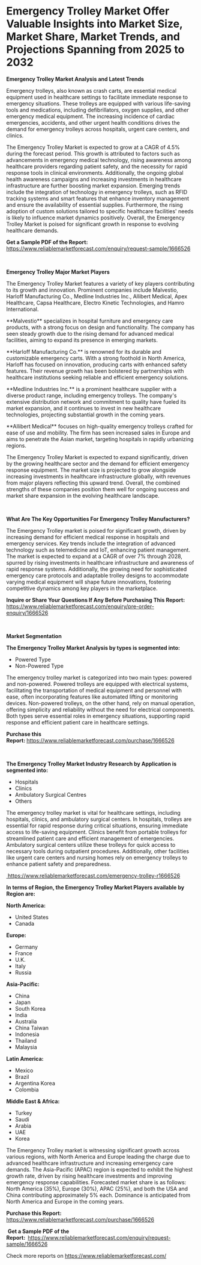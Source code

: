 <p><h1>Emergency Trolley Market Offer Valuable Insights into Market Size, Market Share, Market Trends, and Projections Spanning from 2025 to 2032</h1></p><p><strong>Emergency Trolley Market Analysis and Latest Trends</strong></p>
<p><p>Emergency trolleys, also known as crash carts, are essential medical equipment used in healthcare settings to facilitate immediate response to emergency situations. These trolleys are equipped with various life-saving tools and medications, including defibrillators, oxygen supplies, and other emergency medical equipment. The increasing incidence of cardiac emergencies, accidents, and other urgent health conditions drives the demand for emergency trolleys across hospitals, urgent care centers, and clinics.</p><p>The Emergency Trolley Market is expected to grow at a CAGR of 4.5% during the forecast period. This growth is attributed to factors such as advancements in emergency medical technology, rising awareness among healthcare providers regarding patient safety, and the necessity for rapid response tools in clinical environments. Additionally, the ongoing global health awareness campaigns and increasing investments in healthcare infrastructure are further boosting market expansion. Emerging trends include the integration of technology in emergency trolleys, such as RFID tracking systems and smart features that enhance inventory management and ensure the availability of essential supplies. Furthermore, the rising adoption of custom solutions tailored to specific healthcare facilities' needs is likely to influence market dynamics positively. Overall, the Emergency Trolley Market is poised for significant growth in response to evolving healthcare demands.</p></p>
<p><strong>Get a Sample PDF of the Report:&nbsp;</strong> <a href="https://www.reliablemarketforecast.com/enquiry/request-sample/1666526?utm_campaign=3130&utm_medium=2&utm_source=Github&utm_content=ia&utm_term=06032025&utm_id=emergency-trolley">https://www.reliablemarketforecast.com/enquiry/request-sample/1666526</a></p>
<p>&nbsp;</p>
<p><strong>Emergency Trolley Major Market Players</strong></p>
<p><p>The Emergency Trolley Market features a variety of key players contributing to its growth and innovation. Prominent companies include Malvestio, Harloff Manufacturing Co., Medline Industries Inc., Allibert Medical, Apex Healthcare, Capsa Healthcare, Electro Kinetic Technologies, and Hamro International.</p><p>**Malvestio** specializes in hospital furniture and emergency care products, with a strong focus on design and functionality. The company has seen steady growth due to the rising demand for advanced medical facilities, aiming to expand its presence in emerging markets.</p><p>**Harloff Manufacturing Co.** is renowned for its durable and customizable emergency carts. With a strong foothold in North America, Harloff has focused on innovation, producing carts with enhanced safety features. Their revenue growth has been bolstered by partnerships with healthcare institutions seeking reliable and efficient emergency solutions.</p><p>**Medline Industries Inc.** is a prominent healthcare supplier with a diverse product range, including emergency trolleys. The company's extensive distribution network and commitment to quality have fueled its market expansion, and it continues to invest in new healthcare technologies, projecting substantial growth in the coming years.</p><p>**Allibert Medical** focuses on high-quality emergency trolleys crafted for ease of use and mobility. The firm has seen increased sales in Europe and aims to penetrate the Asian market, targeting hospitals in rapidly urbanizing regions.</p><p>The Emergency Trolley Market is expected to expand significantly, driven by the growing healthcare sector and the demand for efficient emergency response equipment. The market size is projected to grow alongside increasing investments in healthcare infrastructure globally, with revenues from major players reflecting this upward trend. Overall, the combined strengths of these companies position them well for ongoing success and market share expansion in the evolving healthcare landscape.</p></p>
<p>&nbsp;</p>
<p><strong>What Are The Key Opportunities For Emergency Trolley Manufacturers?</strong></p>
<p><p>The Emergency Trolley market is poised for significant growth, driven by increasing demand for efficient medical response in hospitals and emergency services. Key trends include the integration of advanced technology such as telemedicine and IoT, enhancing patient management. The market is expected to expand at a CAGR of over 7% through 2028, spurred by rising investments in healthcare infrastructure and awareness of rapid response systems. Additionally, the growing need for sophisticated emergency care protocols and adaptable trolley designs to accommodate varying medical equipment will shape future innovations, fostering competitive dynamics among key players in the marketplace.</p></p>
<p><strong>Inquire or Share Your Questions If Any Before Purchasing This Report:</strong> <a href="https://www.reliablemarketforecast.com/enquiry/pre-order-enquiry/1666526?utm_campaign=3130&utm_medium=2&utm_source=Github&utm_content=ia&utm_term=06032025&utm_id=emergency-trolley">https://www.reliablemarketforecast.com/enquiry/pre-order-enquiry/1666526</a></p>
<p>&nbsp;</p>
<p><strong>Market Segmentation</strong></p>
<p><strong>The Emergency Trolley Market Analysis by types is segmented into:</strong></p>
<p><ul><li>Powered Type</li><li>Non-Powered Type</li></ul></p>
<p><p>The emergency trolley market is categorized into two main types: powered and non-powered. Powered trolleys are equipped with electrical systems, facilitating the transportation of medical equipment and personnel with ease, often incorporating features like automated lifting or monitoring devices. Non-powered trolleys, on the other hand, rely on manual operation, offering simplicity and reliability without the need for electrical components. Both types serve essential roles in emergency situations, supporting rapid response and efficient patient care in healthcare settings.</p></p>
<p><strong>Purchase this Report:&nbsp;</strong><a href="https://www.reliablemarketforecast.com/purchase/1666526?utm_campaign=3130&utm_medium=2&utm_source=Github&utm_content=ia&utm_term=06032025&utm_id=emergency-trolley">https://www.reliablemarketforecast.com/purchase/1666526</a></p>
<p>&nbsp;</p>
<p><strong>The Emergency Trolley Market Industry Research by Application is segmented into:</strong></p>
<p><ul><li>Hospitals</li><li>Clinics</li><li>Ambulatory Surgical Centres</li><li>Others</li></ul></p>
<p><p>The emergency trolley market is vital for healthcare settings, including hospitals, clinics, and ambulatory surgical centers. In hospitals, trolleys are essential for rapid response during critical situations, ensuring immediate access to life-saving equipment. Clinics benefit from portable trolleys for streamlined patient care and efficient management of emergencies. Ambulatory surgical centers utilize these trolleys for quick access to necessary tools during outpatient procedures. Additionally, other facilities like urgent care centers and nursing homes rely on emergency trolleys to enhance patient safety and preparedness.</p></p>
<p><a href="https://www.reliablemarketforecast.com/emergency-trolley-r1666526?utm_campaign=3130&utm_medium=2&utm_source=Github&utm_content=ia&utm_term=06032025&utm_id=emergency-trolley">&nbsp;https://www.reliablemarketforecast.com/emergency-trolley-r1666526</a></p>
<p><strong>In terms of Region, the Emergency Trolley Market Players available by Region are:</strong></p>
<p>
    <p> <strong> North America: </strong>
        <ul>
            <li>United States</li>
            <li>Canada</li>
        </ul>
        </p> 
    <p> <strong> Europe: </strong>
        <ul>
            <li>Germany</li>
            <li>France</li>
            <li>U.K.</li>
            <li>Italy</li>
            <li>Russia</li>
        </ul>
        </p> 
    <p> <strong> Asia-Pacific: </strong>
        <ul>
            <li>China</li>
            <li>Japan</li>
            <li>South Korea</li>
            <li>India</li>
            <li>Australia</li>
            <li>China Taiwan</li>
            <li>Indonesia</li>
            <li>Thailand</li>
            <li>Malaysia</li>
        </ul>
        </p> 
    <p> <strong> Latin America: </strong>
        <ul>
            <li>Mexico</li>
            <li>Brazil</li>
            <li>Argentina Korea</li>
            <li>Colombia</li>
        </ul>
        </p> 
    <p> <strong> Middle East & Africa: </strong>
        <ul>
            <li>Turkey</li>
            <li>Saudi</li>
            <li>Arabia</li>
            <li>UAE</li>
            <li>Korea</li>
        </ul>
    </p>
    </p>
<p><p>The Emergency Trolley market is witnessing significant growth across various regions, with North America and Europe leading the charge due to advanced healthcare infrastructure and increasing emergency care demands. The Asia-Pacific (APAC) region is expected to exhibit the highest growth rate, driven by rising healthcare investments and improving emergency response capabilities. Forecasted market share is as follows: North America (35%), Europe (30%), APAC (25%), and both the USA and China contributing approximately 5% each. Dominance is anticipated from North America and Europe in the coming years.</p></p>
<p><strong>Purchase this Report: </strong><a href="https://www.reliablemarketforecast.com/purchase/1666526?utm_campaign=3130&utm_medium=2&utm_source=Github&utm_content=ia&utm_term=06032025&utm_id=emergency-trolley">https://www.reliablemarketforecast.com/purchase/1666526</a></p>
<p>&nbsp;<strong>Get a Sample PDF of the Report:&nbsp;&nbsp;</strong><a href="https://www.reliablemarketforecast.com/enquiry/request-sample/1666526?utm_campaign=3130&utm_medium=2&utm_source=Github&utm_content=ia&utm_term=06032025&utm_id=emergency-trolley">https://www.reliablemarketforecast.com/enquiry/request-sample/1666526</a></p>
<p><strong></strong></p>
<p>Check more reports on <a href="https://www.reliablemarketforecast.com/?utm_campaign=3130&utm_medium=2&utm_source=Github&utm_content=ia&utm_term=06032025&utm_id=emergency-trolley">https://www.reliablemarketforecast.com/</a></p>